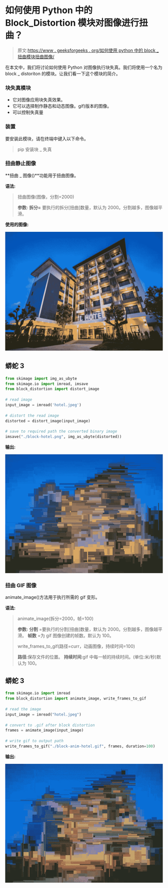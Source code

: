# 如何使用 Python 中的 Block_Distortion 模块对图像进行扭曲？

> 原文:[https://www . geeksforgeeks . org/如何使用 python 中的 block _ 扭曲模块扭曲图像/](https://www.geeksforgeeks.org/how-to-distort-image-using-block_distortion-module-in-python/)

在本文中，我们将讨论如何使用 Python 对图像执行块失真。我们将使用一个名为 block _ distoriton 的模块。让我们看一下这个模块的简介。

### 块失真模块

*   它对图像应用块失真效果。
*   它可以选择制作静态和动态图像。gif)版本的图像。
*   可以控制失真量

### 装置

要安装此模块，请在终端中键入以下命令。

> pip 安装块 _ 失真

### 扭曲**静止图像**

**扭曲 _ 图像()**功能用于扭曲图像。

**语法:**

> 扭曲图像(图像，分割=2000)
> 
> **参数:**
> **拆分=** 要执行的拆分[扭曲]数量，默认为 2000。分割越多，图像越平滑。

**使用的图像:**

![](img/5a712260e280f292a0421116baf10d61.png)

## 蟒蛇 3

```py
from skimage import img_as_ubyte
from skimage.io import imread, imsave
from block_distortion import distort_image

# read image
input_image = imread('hotel.jpeg')

# distort the read image
distorted = distort_image(input_image)

# save to required path the converted binary image
imsave("./block-hotel.png", img_as_ubyte(distorted))
```

**输出:**

![](img/1873b7eaf60492bfc6a8ce6205f72dbe.png)

### **扭曲 GIF 图像**

animate_image()方法用于执行所需的 gif 变形。

**语法:**

> animate_image(拆分=2000，帧=100)
> 
> **参数:**
> **分割** =要执行的分割[扭曲]数量，默认为 2000。分割越多，图像越平滑。
> **帧数** =为 gif 图像创建的帧数。默认为 100。
> 
> write_frames_to_gif(路径=curr，动画图像，持续时间=100)
> 
> **路径**:保存文件的位置。
> **持续时间**:gif 中每一帧的持续时间。(单位:米/秒)默认为 100。

## 蟒蛇 3

```py
from skimage.io import imread
from block_distortion import animate_image, write_frames_to_gif

# read the image
input_image = imread("hotel.jpeg")

# convert to .gif after block distortion
frames = animate_image(input_image)

# write gif to output path
write_frames_to_gif("./block-anim-hotel.gif", frames, duration=100)
```

**输出:**

![](img/d8832595b6256ac7a69ece0cc1fe1e56.png)